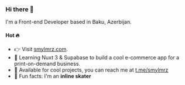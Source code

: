 ### Hi there 🖖

I'm a Front-end Developer based in Baku, Azerbijan.


#### Hot 🔥

- 👉 Visit  [smylmrz.com](https://smylmrz.com).
- 💅 Learning Nuxt 3 & Supabase to build a cool e-commerce app for a print-on-demand business.
- 📨 Available for cool projects, you can reach me at [t.me/smylmrz](https://t.me/smylmrz)
- 🤪 Fun facts: I'm an **inline skater**


